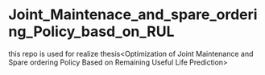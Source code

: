# Joint_Maintenace_and_spare_ordering_Policy_basd_on_RUL
this repo is used for realize thesis&lt;Optimization of Joint Maintenance and Spare ordering Policy Based on Remaining Useful Life Prediction>
